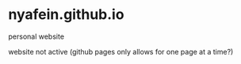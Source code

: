 # nyafein.github.io
personal website

website not active (github pages only allows for one page at a time?)
